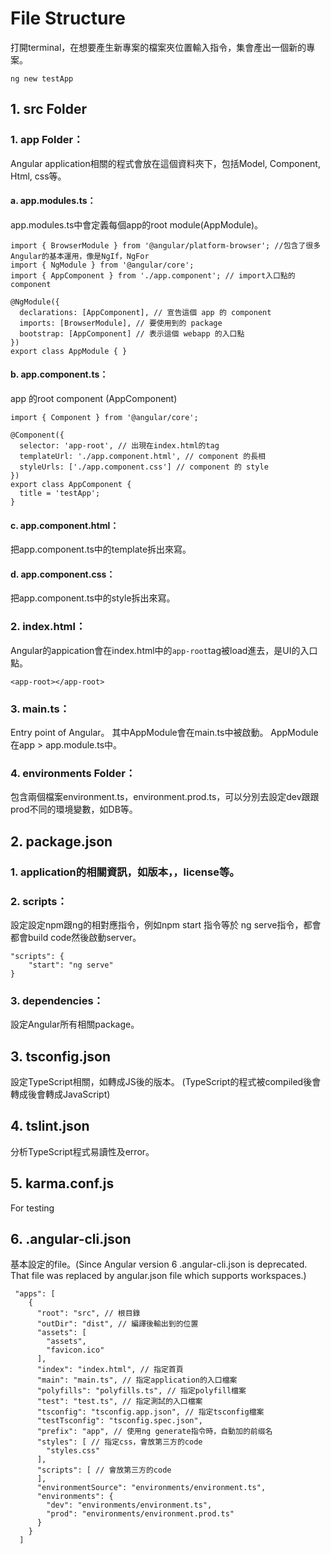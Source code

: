 # File Structure
打開terminal，在想要產生新專案的檔案夾位置輸入指令，集會產出一個新的專案。
```
ng new testApp
```

## 1. src Folder
### 1. app Folder：
Angular application相關的程式會放在這個資料夾下，包括Model, Component, Html, css等。

#### a. app.modules.ts：
app.modules.ts中會定義每個app的root module(AppModule)。
```
import { BrowserModule } from '@angular/platform-browser'; //包含了很多Angular的基本運用，像是NgIf，NgFor
import { NgModule } from '@angular/core';
import { AppComponent } from './app.component'; // import入口點的component

@NgModule({
  declarations: [AppComponent], // 宣告這個 app 的 component
  imports: [BrowserModule], // 要使用到的 package
  bootstrap: [AppComponent] // 表示這個 webapp 的入口點
})
export class AppModule { }
```

#### b. app.component.ts：
app 的root component (AppComponent)
```
import { Component } from '@angular/core';

@Component({
  selector: 'app-root', // 出現在index.html的tag
  templateUrl: './app.component.html', // component 的長相
  styleUrls: ['./app.component.css'] // component 的 style
})
export class AppComponent {
  title = 'testApp';
}
```
#### c. app.component.html：
把app.component.ts中的template拆出來寫。

#### d. app.component.css：
把app.component.ts中的style拆出來寫。

### 2. index.html：
Angular的appication會在index.html中的`app-root`tag被load進去，是UI的入口點。
```
<app-root></app-root>
```

### 3. main.ts：
Entry point of Angular。
其中AppModule會在main.ts中被啟動。
AppModule在app > app.module.ts中。

### 4. environments Folder：
包含兩個檔案environment.ts，environment.prod.ts，可以分別去設定dev跟跟prod不同的環境變數，如DB等。

## 2. package.json
### 1. application的相關資訊，如版本，，license等。

### 2. scripts：
設定設定npm跟ng的相對應指令，例如npm start 指令等於 ng serve指令，都會都會build code然後啟動server。
```
"scripts": {
    "start": "ng serve"
}
```

### 3. dependencies：
設定Angular所有相關package。

## 3. tsconfig.json
設定TypeScript相關，如轉成JS後的版本。
(TypeScript的程式被compiled後會轉成後會轉成JavaScript)

## 4. tslint.json
分析TypeScript程式易讀性及error。

## 5. karma.conf.js
For testing

## 6. .angular-cli.json
基本設定的file。(Since Angular version 6 .angular-cli.json is deprecated. That file was replaced by angular.json file which supports workspaces.)
```
 "apps": [
    {
      "root": "src", // 根目錄
      "outDir": "dist", // 編譯後輸出到的位置
      "assets": [ 
        "assets",
        "favicon.ico"
      ],
      "index": "index.html", // 指定首頁
      "main": "main.ts", // 指定application的入口檔案
      "polyfills": "polyfills.ts", // 指定polyfill檔案
      "test": "test.ts", // 指定測試的入口檔案
      "tsconfig": "tsconfig.app.json", // 指定tsconfig檔案
      "testTsconfig": "tsconfig.spec.json", 
      "prefix": "app", // 使用ng generate指令時，自動加的前缀名
      "styles": [ // 指定css，會放第三方的code
        "styles.css"
      ],
      "scripts": [ // 會放第三方的code
      ],
      "environmentSource": "environments/environment.ts", 
      "environments": { 
        "dev": "environments/environment.ts",
        "prod": "environments/environment.prod.ts"
      }
    }
  ]
```
